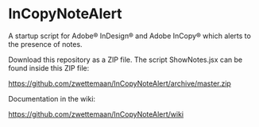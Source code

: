 # InCopyNoteAlert
A startup script for Adobe® InDesign® and Adobe InCopy® which alerts to the presence of notes.

Download this repository as a ZIP file. The script ShowNotes.jsx can be found inside this ZIP file:

https://github.com/zwettemaan/InCopyNoteAlert/archive/master.zip

Documentation in the wiki:

https://github.com/zwettemaan/InCopyNoteAlert/wiki
